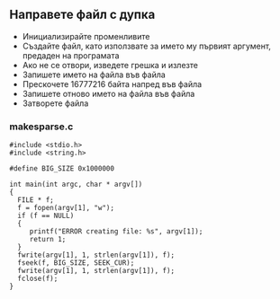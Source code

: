 ## Направете файл с дупка

- Инициализирайте променливите
- Създайте файл, като използвате за името му първият аргумент, предаден на програмата
- Ако не се отвори, изведете грешка и излезте
- Запишете името на файла във файла
- Прескочете 16777216 байта напред във файла
- Запишете отново името на файла във файла
- Затворете файла

### makesparse.c
```
#include <stdio.h>
#include <string.h>

#define BIG_SIZE 0x1000000

int main(int argc, char * argv[])
{
  FILE * f;
  f = fopen(argv[1], "w");
  if (f == NULL) 
  {
     printf("ERROR creating file: %s", argv[1]);
     return 1;
  }
  fwrite(argv[1], 1, strlen(argv[1]), f);
  fseek(f, BIG_SIZE, SEEK_CUR);
  fwrite(argv[1], 1, strlen(argv[1]), f);
  fclose(f);
}
```